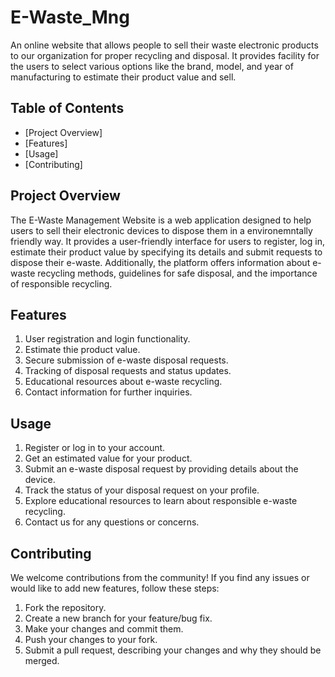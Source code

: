 # E-Waste_Mng

An online website that allows people to sell their waste electronic products to our organization for proper recycling and disposal. It provides facility for the users to select various options like the brand, model, and year of manufacturing to estimate their product value and sell.

## Table of Contents

- [Project Overview]
- [Features]
- [Usage]
- [Contributing]

  
## Project Overview

The E-Waste Management Website is a web application designed to help users to sell their electronic devices to dispose them in a environemntally friendly way. It provides a user-friendly interface for users to register, log in, estimate their product value by specifying its details and submit requests to dispose their e-waste. Additionally, the platform offers information about e-waste recycling methods, guidelines for safe disposal, and the importance of responsible recycling.

## Features 

1. User registration and login functionality.
2. Estimate thie product value.
3. Secure submission of e-waste disposal requests.
4. Tracking of disposal requests and status updates.
5. Educational resources about e-waste recycling.
6. Contact information for further inquiries.

## Usage

1. Register or log in to your account.
2. Get an estimated value for your product.
3. Submit an e-waste disposal request by providing details about the device.
4. Track the status of your disposal request on your profile.
5. Explore educational resources to learn about responsible e-waste recycling.
6. Contact us for any questions or concerns.

## Contributing

We welcome contributions from the community! If you find any issues or would like to add new features, follow these steps:

1. Fork the repository.
2. Create a new branch for your feature/bug fix.
3. Make your changes and commit them.
4. Push your changes to your fork.
5. Submit a pull request, describing your changes and why they should be merged.



